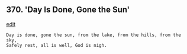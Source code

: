 
## 370.  'Day Is Done, Gone the Sun'
[edit](https://docs.google.com/document/d/1F1CO9I4jq8VNuf0lJTinalCvPtU%2DMxLX/edit?mode=html)



    Day is done, gone the sun, from the lake, from the hills, from the sky, 
    Safely rest, all is well, God is nigh.

